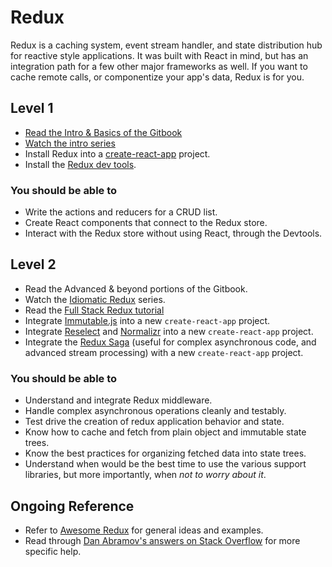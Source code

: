 # Redux

Redux is a caching system, event stream handler, and state distribution hub for reactive style applications.  It was built with React in mind, but has an integration path for a few other major frameworks as well.  If you want to cache remote calls, or componentize your app's data, Redux is for you.

## Level 1

* [Read the Intro & Basics of the Gitbook](http://redux.js.org/)
* [Watch the intro series](https://egghead.io/courses/getting-started-with-redux)
* Install Redux into a [create-react-app](https://github.com/facebookincubator/create-react-app) project.
* Install the [Redux dev tools](http://extension.remotedev.io/).

### You should be able to

* Write the actions and reducers for a CRUD list.
* Create React components that connect to the Redux store.
* Interact with the Redux store without using React, through the Devtools.

## Level 2

* Read the Advanced & beyond portions of the Gitbook.
* Watch the [Idiomatic Redux](https://egghead.io/courses/building-react-applications-with-idiomatic-redux) series.
* Read the [Full Stack Redux tutorial](http://teropa.info/blog/2015/09/10/full-stack-redux-tutorial.html)
* Integrate [Immutable.js]() into a new `create-react-app` project.
* Integrate [Reselect](https://github.com/reactjs/reselect) and [Normalizr](https://github.com/paularmstrong/normalizr) into a new `create-react-app` project.
* Integrate the [Redux Saga](https://redux-saga.js.org/) (useful for complex asynchronous code, and advanced stream processing) with a new `create-react-app` project.

### You should be able to

* Understand and integrate Redux middleware.
* Handle complex asynchronous operations cleanly and testably.
* Test drive the creation of redux application behavior and state.
* Know how to cache and fetch from plain object and immutable state trees.
* Know the best practices for organizing fetched data into state trees.
* Understand when would be the best time to use the various support libraries, but more importantly, when *not to worry about it*.

## Ongoing Reference

* Refer to [Awesome Redux](https://github.com/brillout/awesome-redux) for general ideas and examples.
* Read through [Dan Abramov's answers on Stack Overflow](https://stackoverflow.com/users/458193/dan-abramov) for more specific help.
